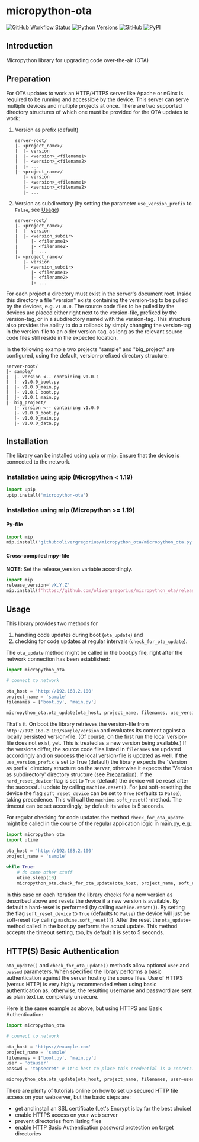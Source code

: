 # micropython-ota

[![GitHub Workflow Status](https://img.shields.io/github/workflow/status/olivergregorius/micropython_ota/Python%20Build?label=Python%20Build&logo=github)](https://github.com/olivergregorius/micropython_ota/actions/workflows/build.yml)
[![Python Versions](https://img.shields.io/pypi/pyversions/micropython-ota?label=Python)](https://pypi.org/project/micropython-ota/)
[![GitHub](https://img.shields.io/github/license/olivergregorius/micropython_ota?label=License)](https://github.com/olivergregorius/micropython_ota/blob/HEAD/LICENSE)
[![PyPI](https://img.shields.io/pypi/v/micropython-ota?label=PyPI)](https://pypi.org/project/micropython-ota/)

## Introduction

Micropython library for upgrading code over-the-air (OTA)

## Preparation

For OTA updates to work an HTTP/HTTPS server like Apache or nGinx is required to be running and accessible by the device. This server can serve multiple devices
and multiple projects at once. There are two supported directory structures of which one must be provided for the OTA updates to work:

1. Version as prefix (default)
    ```
    server-root/
    |- <project_name>/
    |  |- version
    |  |- <version>_<filename1>
    |  |- <version>_<filename2>
    |  |- ...
    |- <project_name>/
       |- version
       |- <version>_<filename1>
       |- <version>_<filename2>
       |- ...
    ```

2. Version as subdirectory (by setting the parameter `use_version_prefix` to `False`, see [Usage](#usage))
    ```
    server-root/
    |- <project_name>/
    |  |- version
    |  |- <version_subdir>
    |     |- <filename1>
    |     |- <filename2>
    |     |- ...
    |- <project_name>/
       |- version
       |- <version_subdir>
          |- <filename1>
          |- <filename2>
          |- ...
    ```

For each project a directory must exist in the server's document root. Inside this directory a file "version" exists containing the version-tag to be pulled
by the devices, e.g. `v1.0.0`. The source code files to be pulled by the devices are placed either right next to the version-file, prefixed by the version-tag,
or in a subdirectory named with the version-tag.
This structure also provides the ability to do a rollback by simply changing the version-tag in the version-file to an older version-tag, as long as the
relevant source code files still reside in the expected location.

In the following example two projects "sample" and "big_project" are configured, using the default, version-prefixed directory structure:

```
server-root/
|- sample/
|  |- version <-- containing v1.0.1
|  |- v1.0.0_boot.py
|  |- v1.0.0_main.py
|  |- v1.0.1 boot.py
|  |- v1.0.1 main.py
|- big_project/
   |- version <-- containing v1.0.0
   |- v1.0.0_boot.py
   |- v1.0.0_main.py
   |- v1.0.0_data.py
```

## Installation

The library can be installed using [upip](https://docs.micropython.org/en/latest/reference/glossary.html#term-upip) or
[mip](https://docs.micropython.org/en/latest/reference/packages.html). Ensure that the device is connected to the network.

### Installation using upip (Micropython < 1.19)

```python
import upip
upip.install('micropython-ota')
```

### Installation using mip (Micropython >= 1.19)

#### Py-file

```python
import mip
mip.install('github:olivergregorius/micropython_ota/micropython_ota.py')
```

#### Cross-compiled mpy-file

**NOTE**: Set the release_version variable accordingly.

```python
import mip
release_version='vX.Y.Z'
mip.install(f'https://github.com/olivergregorius/micropython_ota/releases/download/{release_version}/micropython_ota.mpy')
```

## Usage

This library provides two methods for

1. handling code updates during boot (`ota_update`) and
2. checking for code updates at regular intervals (`check_for_ota_update`).

The `ota_update` method might be called in the boot.py file, right after the network connection has been established:

```python
import micropython_ota

# connect to network

ota_host = 'http://192.168.2.100'
project_name = 'sample'
filenames = ['boot.py', 'main.py']

micropython_ota.ota_update(ota_host, project_name, filenames, use_version_prefix=True, hard_reset_device=True, soft_reset_device=False, timeout=5)
```

That's it. On boot the library retrieves the version-file from `http://192.168.2.100/sample/version` and evaluates its content against a locally persisted
version-file. (Of course, on the first run the local version-file does not exist, yet. This is treated as a new version being available.)
If the versions differ, the source code files listed in `filenames` are updated accordingly and on success the local version-file is updated as well. If the
`use_version_prefix` is set to True (default) the library expects the 'Version as prefix' directory structure on the server, otherwise it expects the 'Version
as subdirectory' directory structure (see [Preparation](#preparation)). If the `hard_reset_device`-flag is set to `True` (default) the device will be reset
after the successful update by calling `machine.reset()`. For just soft-resetting the device the flag `soft_reset_device` can be set to `True` (defaults to
`False`), taking precedence. This will call the `machine.soft_reset()`-method. The timeout can be set accordingly, by default its value is 5 seconds.

For regular checking for code updates the method `check_for_ota_update` might be called in the course of the regular application logic in main.py, e.g.:

```python
import micropython_ota
import utime

ota_host = 'http://192.168.2.100'
project_name = 'sample'

while True:
    # do some other stuff
    utime.sleep(10)
    micropython_ota.check_for_ota_update(ota_host, project_name, soft_reset_device=False, timeout=5)
```

In this case on each iteration the library checks for a new version as described above and resets the device if a new version is available. By default a
hard-reset is performed (by calling `machine.reset()`). By setting the flag `soft_reset_device` to `True` (defaults to `False`) the device will just be
soft-reset (by calling `machine.soft_reset()`). After the reset the `ota_update`-method called in the boot.py performs the actual update. This method accepts
the timeout setting, too, by default it is set to 5 seconds.

## HTTP(S) Basic Authentication

`ota_update()` and `check_for_ota_update()` methods allow optional `user` and `passwd` parameters.  When specified the library performs a basic authentication
against the server hosting the source files.  Use of HTTPS (versus HTTP) is very highly recommended when using basic authentication as, otherwise, the resulting
username and password are sent as plain text i.e. completely unsecure.

Here is the same example as above, but using HTTPS and Basic Authentication:

```python
import micropython_ota

# connect to network

ota_host = 'https://example.com'
project_name = 'sample'
filenames = ['boot.py', 'main.py']
user = 'otauser'
passwd = 'topsecret' # it's best to place this credential is a secrets.py file

micropython_ota.ota_update(ota_host, project_name, filenames, user=user, passwd=passwd, use_version_prefix=True, hard_reset_device=True, soft_reset_device=False, timeout=5)
```

There are plenty of tutorials online on how to set up secured HTTP file access on your webserver, but the basic steps are:
- get and install an SSL certificate (Let's Encrypt is by far the best choice)
- enable HTTPS access on your web server
- prevent directories from listing files
- enable HTTP Basic Authentication password protection on target directories
